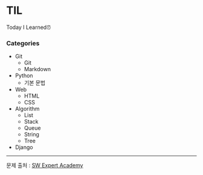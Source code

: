 # TIL

Today I Learned⏰



### Categories

- Git
    - Git
    - Markdown
- Python
  - 기본 문법
- Web
    - HTML
    - CSS
- Algorithm
    - List
    - Stack
    - Queue
    - String
    - Tree
- Django

















-----------------------

문제 출처 : [SW Expert Academy](https://swexpertacademy.com/main/main.do)


